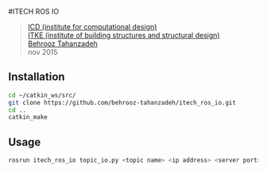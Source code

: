 #ITECH ROS IO
> [ICD (institute for computational design)](http://icd.uni-stuttgart.de/?cat=6)<br/>
> [ITKE (institute of building structures and structural design)](http://www.itke.uni-stuttgart.de/index.php?lang=en&id=)<br/>
> [Behrooz Tahanzadeh](http://b-tz.com)<br/>
> nov 2015

Installation
-----
```bash
cd ~/catkin_ws/src/
git clone https://github.com/behrooz-tahanzadeh/itech_ros_io.git
cd ..
catkin_make
```


Usage
-----
```bash
rosrun itech_ros_io topic_io.py <topic name> <ip address> <server port> <optional: minimum interval between messages in seconds>
```
